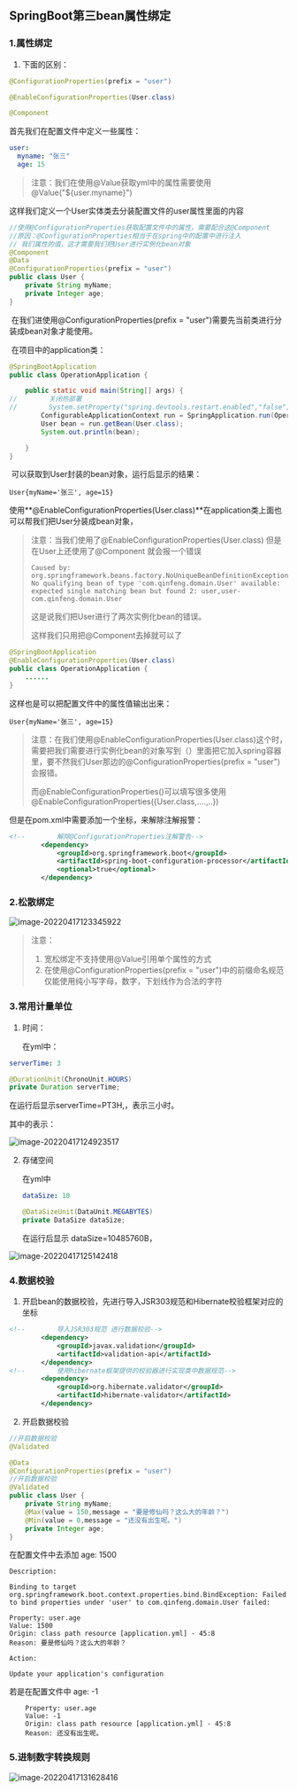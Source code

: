 ## SpringBoot第三bean属性绑定

### 1.属性绑定

1. 下面的区别：

```java
@ConfigurationProperties(prefix = "user")
```

```java
@EnableConfigurationProperties(User.class)
```

```java
@Component
```

首先我们在配置文件中定义一些属性：

```yml
user:
  myname: "张三"
  age: 15
```

> 注意：我们在使用@Value获取yml中的属性需要使用@Value("${user.myname}")

这样我们定义一个User实体类去分装配置文件的user属性里面的内容

```java
//使用@ConfigurationProperties获取配置文件中的属性，需要配合这@Component
//原因：@ConfigurationProperties相当于在spring中的配置中进行注入
// 我们属性的值，这才需要我们把User进行实例化bean对象
@Component
@Data
@ConfigurationProperties(prefix = "user")
public class User {
    private String myName;
    private Integer age;
}
```

​	在我们进使用@ConfigurationProperties(prefix = "user")需要先当前类进行分装成bean对象才能使用。

​	在项目中的application类：

```java
@SpringBootApplication
public class OperationApplication {

    public static void main(String[] args) {
//        关闭热部署
//        System.setProperty("spring.devtools.restart.enabled","false");
        ConfigurableApplicationContext run = SpringApplication.run(OperationApplication.class, args);
        User bean = run.getBean(User.class);
        System.out.println(bean);

    }
}
```

​	可以获取到User封装的bean对象，运行后显示的结果：

```
User{myName='张三', age=15}
```



​	使用**@EnableConfigurationProperties(User.class)**在application类上面也可以帮我们把User分装成bean对象，

> 注意：当我们使用了@EnableConfigurationProperties(User.class)  但是在User上还使用了@Component  就会报一个错误
>
> ```
> Caused by: org.springframework.beans.factory.NoUniqueBeanDefinitionException: No qualifying bean of type 'com.qinfeng.domain.User' available: expected single matching bean but found 2: user,user-com.qinfeng.domain.User
> ```
>
> 这是说我们把User进行了两次实例化bean的错误。
>
> 这样我们只用把@Component去掉就可以了

```java
@SpringBootApplication
@EnableConfigurationProperties(User.class)
public class OperationApplication {
    ......
}
```

这样也是可以把配置文件中的属性值输出出来：

```
User{myName='张三', age=15}
```

> 注意：在我们使用@EnableConfigurationProperties(User.class)这个时，需要把我们需要进行实例化bean的对象写到（）里面把它加入spring容器里，要不然我们User那边的@ConfigurationProperties(prefix = "user")会报错。
>
> 而@EnableConfigurationProperties()可以填写很多使用@EnableConfigurationProperties({User.class,....,..})

但是在pom.xml中需要添加一个坐标，来解除注解报警：

```xml
<!--        解除@ConfigurationProperties注解警告-->
        <dependency>
            <groupId>org.springframework.boot</groupId>
            <artifactId>spring-boot-configuration-processor</artifactId>
            <optional>true</optional>
        </dependency>
```



### 2.松散绑定

![image-20220417123345922](https://qinfeng-typora-img.oss-cn-chengdu.aliyuncs.com/img/202204171233088.png)

> 注意：
>
> 1. 宽松绑定不支持使用@Value引用单个属性的方式
> 2. 在使用@ConfigurationProperties(prefix = "user")中的前缀命名规范仅能使用纯小写字母，数字，下划线作为合法的字符



### 3.常用计量单位

1. 时间：

   在yml中：

```yml
serverTime: 3
```

```java
@DurationUnit(ChronoUnit.HOURS)
private Duration serverTime;
```

在运行后显示serverTime=PT3H,，表示三小时。

其中的表示：

![image-20220417124923517](https://qinfeng-typora-img.oss-cn-chengdu.aliyuncs.com/img/202204171249568.png)

2. 存储空间

   在yml中

   ```yml
   dataSize: 10
   ```

   ```java
   @DataSizeUnit(DataUnit.MEGABYTES)
   private DataSize dataSize;
   ```

   在运行后显示 dataSize=10485760B，

![image-20220417125142418](https://qinfeng-typora-img.oss-cn-chengdu.aliyuncs.com/img/202204171251462.png)



### 4.数据校验

1. 开启bean的数据校验，先进行导入JSR303规范和Hibernate校验框架对应的坐标

```xml
<!--        导入JSR303规范 进行数据校验-->
        <dependency>
            <groupId>javax.validation</groupId>
            <artifactId>validation-api</artifactId>
        </dependency>
<!--        使用hibernate框架提供的校验器进行实现类中数据规范-->
        <dependency>
            <groupId>org.hibernate.validator</groupId>
            <artifactId>hibernate-validator</artifactId>
        </dependency>
```

2. 开启数据校验

```java
//开启数据校验
@Validated
```

```java
@Data
@ConfigurationProperties(prefix = "user")
//开启数据校验
@Validated
public class User {
    private String myName;
    @Max(value = 150,message = "要是修仙吗？这么大的年龄？")
    @Min(value = 0,message = "还没有出生呢。")
    private Integer age;
}
```

在配置文件中去添加 age: 1500

    Description:
    
    Binding to target org.springframework.boot.context.properties.bind.BindException: Failed to bind properties under 'user' to com.qinfeng.domain.User failed:
    
    Property: user.age
    Value: 1500
    Origin: class path resource [application.yml] - 45:8
    Reason: 要是修仙吗？这么大的年龄？
    
    Action:
    
    Update your application's configuration

若是在配置文件中 age: -1

```
    Property: user.age
    Value: -1
    Origin: class path resource [application.yml] - 45:8
    Reason: 还没有出生呢。
```



### 5.进制数字转换规则

![image-20220417131628416](https://qinfeng-typora-img.oss-cn-chengdu.aliyuncs.com/img/202204171316463.png)

